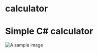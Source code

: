 # calculator
<h1>Simple C# calculator</h1>


<img src="https://github.com/Raz-at/calculator/assets/75920560/a3427422-dc67-49e6-86d1-92d44fc93d1a" alt="A sample image">
